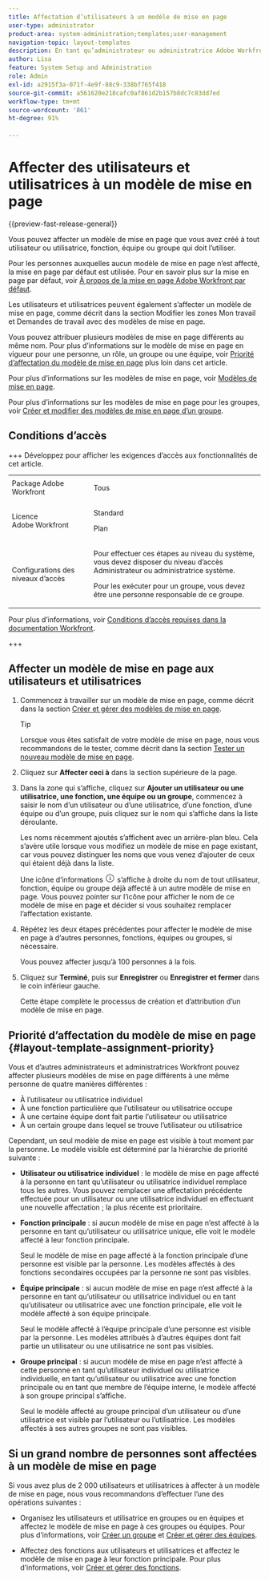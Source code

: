 ```yaml
---
title: Affectation d’utilisateurs à un modèle de mise en page
user-type: administrator
product-area: system-administration;templates;user-management
navigation-topic: layout-templates
description: En tant qu’administrateur ou administratrice Adobe Workfront, vous pouvez affecter un modèle de mise en page que vous avez créé à tout utilisateur ou utilisatrice, fonction, équipe ou groupe qui doit l’utiliser.
author: Lisa
feature: System Setup and Administration
role: Admin
exl-id: a2915f3a-071f-4e9f-88c9-338bf765f418
source-git-commit: a561620e218cafc0af861d2b157b8dc7c83dd7ed
workflow-type: tm+mt
source-wordcount: '861'
ht-degree: 91%

---
```


# Affecter des utilisateurs et utilisatrices à un modèle de mise en page

{{preview-fast-release-general}}

Vous pouvez affecter un modèle de mise en page que vous avez créé à tout utilisateur ou utilisatrice, fonction, équipe ou groupe qui doit l’utiliser.

Pour les personnes auxquelles aucun modèle de mise en page n’est affecté, la mise en page par défaut est utilisée. Pour en savoir plus sur la mise en page par défaut, voir [À propos de la mise en page Adobe Workfront par défaut](../../../administration-and-setup/customize-workfront/use-layout-templates/about-the-default-wf-layout.md).

Les utilisateurs et utilisatrices peuvent également s’affecter un modèle de mise en page, comme décrit dans la section Modifier les zones Mon travail et Demandes de travail avec des modèles de mise en page.

Vous pouvez attribuer plusieurs modèles de mise en page différents au même nom. Pour plus d’informations sur le modèle de mise en page en vigueur pour une personne, un rôle, un groupe ou une équipe, voir [Priorité d’affectation du modèle de mise en page](#layout-template-assignment-priority) plus loin dans cet article.

Pour plus d’informations sur les modèles de mise en page, voir [Modèles de mise en page](../../../administration-and-setup/customize-workfront/use-layout-templates/use-layout-templates-customize-ui.md).

Pour plus d’informations sur les modèles de mise en page pour les groupes, voir [Créer et modifier des modèles de mise en page d’un groupe](../../../administration-and-setup/manage-groups/work-with-group-objects/create-and-modify-a-groups-layout-templates.md).

## Conditions d’accès

+++ Développez pour afficher les exigences d’accès aux fonctionnalités de cet article.

<table style="table-layout:auto"> 
 <col> 
 <col> 
 <tbody> 
  <tr> 
   <td>Package Adobe Workfront</td> 
   <td><p>Tous</p></td> 
  </tr> 
  <tr> 
   <td>Licence Adobe Workfront</td> 
   <td><p>Standard</p>
       <p>Plan</p></td>
  </tr> 
  </tr> 
  <tr> 
   <td>Configurations des niveaux d’accès</td> 
   <td> <p>Pour effectuer ces étapes au niveau du système, vous devez disposer du niveau d’accès Administrateur ou administratrice système.</p>
        <p>Pour les exécuter pour un groupe, vous devez être une personne responsable de ce groupe.</p> </td> 
  </tr> 
 </tbody> 
</table>

Pour plus d’informations, voir [Conditions d’accès requises dans la documentation Workfront](/help/quicksilver/administration-and-setup/add-users/access-levels-and-object-permissions/access-level-requirements-in-documentation.md).

+++

## Affecter un modèle de mise en page aux utilisateurs et utilisatrices

1. Commencez à travailler sur un modèle de mise en page, comme décrit dans la section [Créer et gérer des modèles de mise en page](../../../administration-and-setup/customize-workfront/use-layout-templates/create-and-manage-layout-templates.md).

   >[!TIP]
   >
   >Lorsque vous êtes satisfait de votre modèle de mise en page, nous vous recommandons de le tester, comme décrit dans la section [Tester un nouveau modèle de mise en page](../../../administration-and-setup/customize-workfront/use-layout-templates/test-a-layout-template.md).

1. Cliquez sur **Affecter ceci à** dans la section supérieure de la page.
1. Dans la zone qui s’affiche, cliquez sur **Ajouter un utilisateur ou une utilisatrice, une fonction, une équipe ou un groupe**, commencez à saisir le nom d’un utilisateur ou d’une utilisatrice, d’une fonction, d’une équipe ou d’un groupe, puis cliquez sur le nom qui s’affiche dans la liste déroulante.

   Les noms récemment ajoutés s’affichent avec un arrière-plan bleu. Cela s’avère utile lorsque vous modifiez un modèle de mise en page existant, car vous pouvez distinguer les noms que vous venez d’ajouter de ceux qui étaient déjà dans la liste.

   Une icône d’informations ![icône d’informations](assets/info-icon.png) s’affiche à droite du nom de tout utilisateur, fonction, équipe ou groupe déjà affecté à un autre modèle de mise en page. Vous pouvez pointer sur l’icône pour afficher le nom de ce modèle de mise en page et décider si vous souhaitez remplacer l’affectation existante.

1. Répétez les deux étapes précédentes pour affecter le modèle de mise en page à d’autres personnes, fonctions, équipes ou groupes, si nécessaire.

   Vous pouvez affecter jusqu’à 100 personnes à la fois.

1. Cliquez sur **Terminé**, puis sur **Enregistrer** ou <span class="preview">**Enregistrer et fermer**</span> dans le coin inférieur gauche.

   Cette étape complète le processus de création et d’attribution d’un modèle de mise en page.

## Priorité d’affectation du modèle de mise en page {#layout-template-assignment-priority}

Vous et d’autres administrateurs et administratrices Workfront pouvez affecter plusieurs modèles de mise en page différents à une même personne de quatre manières différentes :

* À l’utilisateur ou utilisatrice individuel
* À une fonction particulière que l’utilisateur ou utilisatrice occupe
* À une certaine équipe dont fait partie l’utilisateur ou utilisatrice
* À un certain groupe dans lequel se trouve l’utilisateur ou utilisatrice

Cependant, un seul modèle de mise en page est visible à tout moment par la personne. Le modèle visible est déterminé par la hiérarchie de priorité suivante :

* **Utilisateur ou utilisatrice individuel** : le modèle de mise en page affecté à la personne en tant qu’utilisateur ou utilisatrice individuel remplace tous les autres. Vous pouvez remplacer une affectation précédente effectuée pour un utilisateur ou une utilisatrice individuel en effectuant une nouvelle affectation ; la plus récente est prioritaire.
* **Fonction principale** : si aucun modèle de mise en page n’est affecté à la personne en tant qu’utilisateur ou utilisatrice unique, elle voit le modèle affecté à leur fonction principale.

  Seul le modèle de mise en page affecté à la fonction principale d’une personne est visible par la personne. Les modèles affectés à des fonctions secondaires occupées par la personne ne sont pas visibles.

* **Équipe principale** : si aucun modèle de mise en page n’est affecté à la personne en tant qu’utilisateur ou utilisatrice individuel ou en tant qu’utilisateur ou utilisatrice avec une fonction principale, elle voit le modèle affecté à son équipe principale.

  Seul le modèle affecté à l’équipe principale d’une personne est visible par la personne. Les modèles attribués à d’autres équipes dont fait partie un utilisateur ou une utilisatrice ne sont pas visibles.

* **Groupe principal** : si aucun modèle de mise en page n’est affecté à cette personne en tant qu’utilisateur individuel ou utilisatrice individuelle, en tant qu’utilisateur ou utilisatrice avec une fonction principale ou en tant que membre de l’équipe interne, le modèle affecté à son groupe principal s’affiche.

  Seul le modèle affecté au groupe principal d’un utilisateur ou d’une utilisatrice est visible par l’utilisateur ou l’utilisatrice. Les modèles affectés à ses autres groupes ne sont pas visibles.

## Si un grand nombre de personnes sont affectées à un modèle de mise en page

<!--If you edit a layout template which is assigned to more than 2000 users and make changes to it, only the first 2000 users will be retained on the layout template and will see the changes you made. The layout template is removed from all others.
-->
Si vous avez plus de 2 000 utilisateurs et utilisatrices à affecter à un modèle de mise en page, nous vous recommandons d’effectuer l’une des opérations suivantes :

* Organisez les utilisateurs et utilisatrice en groupes ou en équipes et affectez le modèle de mise en page à ces groupes ou équipes. Pour plus d’informations, voir [Créer un groupe](../../../administration-and-setup/manage-groups/create-and-manage-groups/create-a-group.md) et [Créer et gérer des équipes](../../../people-teams-and-groups/create-and-manage-teams/create-and-mange-teams.md).

* Affectez des fonctions aux utilisateurs et utilisatrices et affectez le modèle de mise en page à leur fonction principale. Pour plus d’informations, voir [Créer et gérer des fonctions](../../../administration-and-setup/set-up-workfront/organizational-setup/create-manage-job-roles.md).
